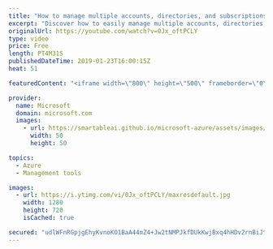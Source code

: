 ```yaml
---
title: "How to manage multiple accounts, directories, and subscriptions in Azure | Azure Portal Series"
excerpt: "Discover how to easily manage multiple accounts, directories, and subscriptions in the Microsoft Azure portal. In this video, you'll learn how to log in to the portal and manage multiple accounts, establish the contexts between accounts and directories, and how to filter and scope the portal at a few"
originalUrl: https://youtube.com/watch?v=0Jx_oftPCLY
type: video
price: Free
length: PT4M31S
publishedDateTime: 2019-01-23T16:00:15Z
heat: 51

featuredContent: "<iframe width=\"800\" height=\"500\" frameborder=\"0\" src=\"https://www.youtube.com/embed/0Jx_oftPCLY\" allow=\"accelerometer; autoplay; encrypted-media; gyroscope; picture-in-picture\" allowfullscreen></iframe>"

provider:
  name: Microsoft
  domain: microsoft.com
  images:
    - url: https://smartableai.github.io/microsoft-azure/assets/images/organizations/microsoft.com-50x50.jpg
      width: 50
      height: 50

topics:
  - Azure
  - Management tools

images:
  - url: https://i.ytimg.com/vi/0Jx_oftPCLY/maxresdefault.jpg
    width: 1280
    height: 720
    isCached: true

secured: "udlWFnRGpjgEhyKvnoKO1BaA44mZ4+Jw2tNMPJkfDUkKwjBxq4hHDv2rnBiJtjMh8o9NiBs/Z1YuXzAniIwZzGEOtw5bhIsrOb9MIOkxCckVNjTvfnM3s1wgKX0updXVoy90Qi2Y1qT6FLNUkLhZUDwppYx9ExOysmqQHtsYYgcCtsN8kEs7+g8F7UkjMfNQD2r2lfgkevutro97q/9d8JzlTw3xbNcVmPt3ubnH5BbdYe9mfdnaK//vgczpXBA9qTHwyE6FT+GrLl0io1g1WMwZiS4m9XyXHu45uM5yEVntIspVpWQOWJvqBa2vUUK022Fv0Eqb2jw25rxxBsQnZ159L3IzFwbC663mUrQmWq8f4qUx5q6MhpIlo+lVWq45PRYYawwOOcyDt3KwDtp1H46cguH3E+CrUPxBaYAg6qE=;ZAjhKjJLnB4GZQrVGtOYDw=="
---
```


